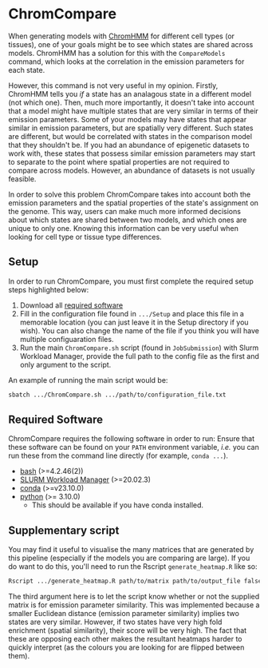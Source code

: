 # ChromCompare

When generating models with [ChromHMM](https://compbio.mit.edu/ChromHMM/) for
different cell types (or tissues), one of your goals might be to see which
states are shared across models. ChromHMM has a solution for this with the
`CompareModels` command, which looks at the correlation in the emission
parameters for each state.

However, this command is not very useful in my opinion. Firstly, ChromHMM tells
you *if* a state has an analagous state in a different model (not which one).
Then, much more importantly, it doesn't take into account that a model might
have multiple states that are very similar in terms of their emission
parameters. Some of your models may have states that appear similar in emission
parameters, but are spatially very different. Such states are different, but
would be correlated with states in the comparison model that they shouldn't be.
If you had an abundance of epigenetic datasets to work with, these states that
possess similar emission parameters may start to separate to the point where
spatial properties are not required to compare across models. However, an
abundance of datasets is not usually feasible.

In order to solve this problem ChromCompare takes into account both the
emission parameters and the spatial properties of the state's assignment on the
genome. This way, users can make much more informed decisions about which
states are shared between two models, and which ones are unique to only one.
Knowing this information can be very useful when looking for cell type or
tissue type differences.

## Setup

In order to run ChromCompare, you must first complete the required setup steps
highlighted below:

1) Download all [required software](#required-software)
2) Fill in the configuration file found in `.../Setup` and place this file
in a memorable location (you can just leave it in the Setup directory if you
wish). You can also change the name of the file if you think you will have
multiple configuaration files.
3) Run the main `ChromCompare.sh` script (found in `JobSubmission`) with
Slurm Workload Manager, provide the full path to the config file as the first
and only argument to the script.

An example of running the main script would be:

```bash
sbatch .../ChromCompare.sh .../path/to/configuration_file.txt
```


## Required Software

ChromCompare requires the following software in order to run:
Ensure that these software can be found on your `PATH` environment variable,
*i.e.* you can run these from the command line directly (for example, `conda
...`).

- [bash](https://www.gnu.org/software/bash/) (>=4.2.46(2))
- [SLURM Workload Manager](https://slurm.schedmd.com/overview.html) (>=20.02.3)
- [conda](https://docs.conda.io/projects/conda/en/latest/user-guide/install/index.html) (>=v23.10.0)
- [python](https://www.python.org) (>= 3.10.0)
  - This should be available if you have conda installed.


## Supplementary script

You may find it useful to visualise the many matrices that are generated by
this pipeline (especially if the models you are comparing are large). If
you do want to do this, you'll need to run the Rscript `generate_heatmap.R`
like so:

```bash
Rscript .../generate_heatmap.R path/to/matrix path/to/output_file false
```

The third argument here is to let the script know whether or not the supplied
matrix is for emission parameter similarity. This was implemented because
a smaller Euclidean distance (emission parameter similarity) implies two
states are very similar. However, if two states have very high fold enrichment
(spatial similarity), their score will be very high. The fact that these are
opposing each other makes the resultant heatmaps harder to quickly interpret
(as the colours you are looking for are flipped between them).
